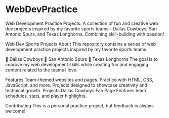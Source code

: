 # WebDevPractice
Web Development Practice Projects: A collection of fun and creative web dev projects inspired by my favorite sports teams—Dallas Cowboys, San Antonio Spurs, and Texas Longhorns. Combining skill-building with passion!

Web Dev Sports Projects
About
This repository contains a series of web development practice projects inspired by my favorite sports teams:

🏈 Dallas Cowboys
🏀 San Antonio Spurs
🏉 Texas Longhorns
The goal is to improve my web development skills while creating fun and engaging content related to the teams I love.

Features
Team-themed websites and pages.
Practice with HTML, CSS, JavaScript, and more.
Projects designed to showcase creativity and technical growth.
Projects
Dallas Cowboys Fan Page
Features team schedules, stats, and player highlights.

Contributing
This is a personal practice project, but feedback is always welcome!
